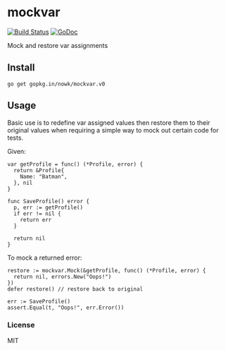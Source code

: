 # mockvar

[![Build Status](https://travis-ci.org/nowk/mockvar.svg?branch=master)][0]
[![GoDoc](https://godoc.org/gopkg.in/nowk/mockvar.v0?status.svg)][1]

  [0]: https://travis-ci.org/nowk/mockvar
  [1]: http://godoc.org/gopkg.in/nowk/mockvar.v0

Mock and restore var assignments

## Install

    go get gopkg.in/nowk/mockvar.v0


## Usage

Basic use is to redefine var assigned values then restore them to their original values when requiring a simple way to mock out certain code for tests.

Given:

    var getProfile = func() (*Profile, error) {
      return &Profile{
        Name: "Batman",
      }, nil
    }

    func SaveProfile() error {
      p, err := getProfile()
      if err != nil {
        return err
      }

      return nil
    }

To mock a returned error:

    restore := mockvar.Mock(&getProfile, func() (*Profile, error) {
      return nil, errors.New("Oops!")
    })
    defer restore() // restore back to original

    err := SaveProfile()
    assert.Equal(t, "Oops!", err.Error())


### License

MIT
